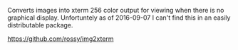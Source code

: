 Converts images into xterm 256 color output for viewing when there is no graphical display. Unfortuntely as of 2016-09-07 I can't find this in an easily distributable package.

<https://github.com/rossy/img2xterm>
